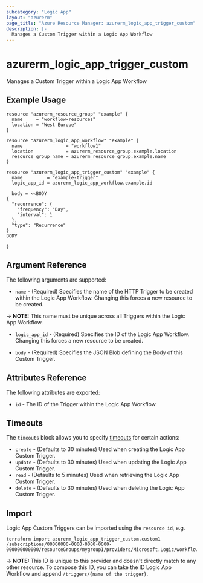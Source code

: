 ```yaml
---
subcategory: "Logic App"
layout: "azurerm"
page_title: "Azure Resource Manager: azurerm_logic_app_trigger_custom"
description: |-
  Manages a Custom Trigger within a Logic App Workflow
---
```


# azurerm_logic_app_trigger_custom

Manages a Custom Trigger within a Logic App Workflow

## Example Usage

```hcl
resource "azurerm_resource_group" "example" {
  name     = "workflow-resources"
  location = "West Europe"
}

resource "azurerm_logic_app_workflow" "example" {
  name                = "workflow1"
  location            = azurerm_resource_group.example.location
  resource_group_name = azurerm_resource_group.example.name
}

resource "azurerm_logic_app_trigger_custom" "example" {
  name         = "example-trigger"
  logic_app_id = azurerm_logic_app_workflow.example.id

  body = <<BODY
{
  "recurrence": {
    "frequency": "Day",
    "interval": 1
  },
  "type": "Recurrence"
}
BODY

}
```

## Argument Reference

The following arguments are supported:

* `name` - (Required) Specifies the name of the HTTP Trigger to be created within the Logic App Workflow. Changing this forces a new resource to be created.

-> **NOTE:** This name must be unique across all Triggers within the Logic App Workflow.

* `logic_app_id` - (Required) Specifies the ID of the Logic App Workflow. Changing this forces a new resource to be created.

* `body` - (Required) Specifies the JSON Blob defining the Body of this Custom Trigger.

## Attributes Reference

The following attributes are exported:

* `id` - The ID of the Trigger within the Logic App Workflow.

## Timeouts

The `timeouts` block allows you to specify [timeouts](https://www.terraform.io/docs/configuration/resources.html#timeouts) for certain actions:

* `create` - (Defaults to 30 minutes) Used when creating the Logic App Custom Trigger.
* `update` - (Defaults to 30 minutes) Used when updating the Logic App Custom Trigger.
* `read` - (Defaults to 5 minutes) Used when retrieving the Logic App Custom Trigger.
* `delete` - (Defaults to 30 minutes) Used when deleting the Logic App Custom Trigger.

## Import

Logic App Custom Triggers can be imported using the `resource id`, e.g.

```shell
terraform import azurerm_logic_app_trigger_custom.custom1 /subscriptions/00000000-0000-0000-0000-000000000000/resourceGroups/mygroup1/providers/Microsoft.Logic/workflows/workflow1/triggers/custom1
```

-> **NOTE:** This ID is unique to this provider and doesn't directly match to any other resource. To compose this ID, you can take the ID Logic App Workflow and append `/triggers/{name of the trigger}`.
